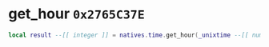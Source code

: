 # get_hour `0x2765C37E`

```lua
local result --[[ integer ]] = natives.time.get_hour(_unixtime --[[ number ]])
```